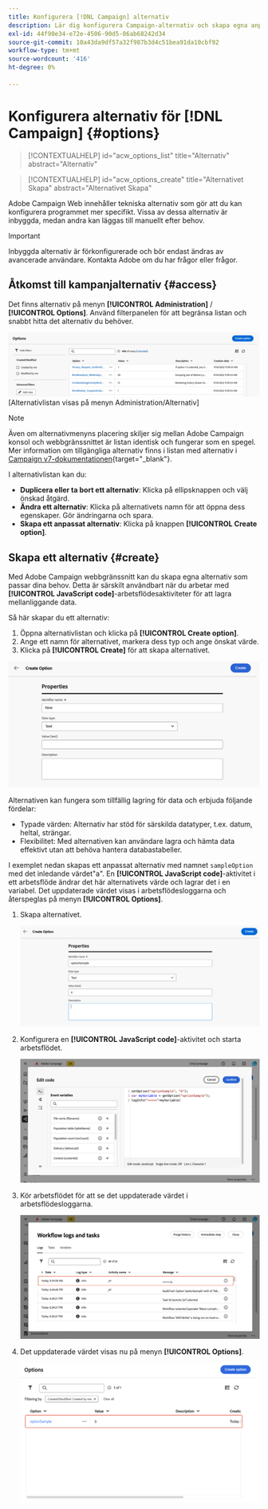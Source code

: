 ```yaml
---
title: Konfigurera [!DNL Campaign] alternativ
description: Lär dig konfigurera Campaign-alternativ och skapa egna anpassade alternativ.
exl-id: 44f90e34-e72e-4506-90d5-06ab68242d34
source-git-commit: 10a43da9df57a32f987b3d4c51bea91da10cbf92
workflow-type: tm+mt
source-wordcount: '416'
ht-degree: 0%

---
```


# Konfigurera alternativ för [!DNL Campaign] {#options}

>[!CONTEXTUALHELP]
>id="acw_options_list"
>title="Alternativ"
>abstract="Alternativ"

>[!CONTEXTUALHELP]
>id="acw_options_create"
>title="Alternativet Skapa"
>abstract="Alternativet Skapa"

Adobe Campaign Web innehåller tekniska alternativ som gör att du kan konfigurera programmet mer specifikt. Vissa av dessa alternativ är inbyggda, medan andra kan läggas till manuellt efter behov.

>[!IMPORTANT]
>Inbyggda alternativ är förkonfigurerade och bör endast ändras av avancerade användare. Kontakta Adobe om du har frågor eller frågor.

## Åtkomst till kampanjalternativ {#access}

Det finns alternativ på menyn **[!UICONTROL Administration]** / **[!UICONTROL Options]**. Använd filterpanelen för att begränsa listan och snabbt hitta det alternativ du behöver.

![](assets/options-list.png)\
[Alternativlistan visas på menyn Administration/Alternativ]

>[!NOTE]
>Även om alternativmenyns placering skiljer sig mellan Adobe Campaign konsol och webbgränssnittet är listan identisk och fungerar som en spegel. Mer information om tillgängliga alternativ finns i listan med alternativ i [Campaign v7-dokumentationen](https://experienceleague.adobe.com/en/docs/campaign-classic/using/installing-campaign-classic/appendices/configuring-campaign-options){target="_blank"}.

I alternativlistan kan du:

* **Duplicera eller ta bort ett alternativ**: Klicka på ellipsknappen och välj önskad åtgärd.
* **Ändra ett alternativ**: Klicka på alternativets namn för att öppna dess egenskaper. Gör ändringarna och spara.
* **Skapa ett anpassat alternativ**: Klicka på knappen **[!UICONTROL Create option]**.

## Skapa ett alternativ {#create}

Med Adobe Campaign webbgränssnitt kan du skapa egna alternativ som passar dina behov. Detta är särskilt användbart när du arbetar med **[!UICONTROL JavaScript code]**-arbetsflödesaktiviteter för att lagra mellanliggande data.

Så här skapar du ett alternativ:

1. Öppna alternativlistan och klicka på **[!UICONTROL Create option]**.
1. Ange ett namn för alternativet, markera dess typ och ange önskat värde.
1. Klicka på **[!UICONTROL Create]** för att skapa alternativet.

![Skapa alternativgränssnitt med fält för namn, typ och värde](assets/options-create.png)

Alternativen kan fungera som tillfällig lagring för data och erbjuda följande fördelar:

* Typade värden: Alternativ har stöd för särskilda datatyper, t.ex. datum, heltal, strängar.
* Flexibilitet: Med alternativen kan användare lagra och hämta data effektivt utan att behöva hantera databastabeller.

I exemplet nedan skapas ett anpassat alternativ med namnet `sampleOption` med det inledande värdet&quot;a&quot;. En **[!UICONTROL JavaScript code]**-aktivitet i ett arbetsflöde ändrar det här alternativets värde och lagrar det i en variabel. Det uppdaterade värdet visas i arbetsflödesloggarna och återspeglas på menyn **[!UICONTROL Options]**.

1. Skapa alternativet.

   ![Gränssnitt för att skapa anpassade alternativ med namnet `sampleOption` och det ursprungliga värdet a](assets/options-sample-create.png)

1. Konfigurera en **[!UICONTROL JavaScript code]**-aktivitet och starta arbetsflödet.

   ![Konfigurationsgränssnitt för JavaScript-kodsaktivitet](assets/options-sample-javascript.png)

1. Kör arbetsflödet för att se det uppdaterade värdet i arbetsflödesloggarna.

   ![Arbetsflödesloggar som visar det uppdaterade värdet för det anpassade alternativet](assets/options-sample-logs.png)

1. Det uppdaterade värdet visas nu på menyn **[!UICONTROL Options]**.

   ![Menyn Alternativ som visar det uppdaterade värdet för det anpassade alternativet](assets/options-sample-updated.png)
